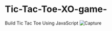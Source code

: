 # Tic-Tac-Toe-XO-game-
 Build Tic Tac Toe Using JavaScript
![Capture](https://user-images.githubusercontent.com/87621774/211617445-4a35aade-539e-4690-9adf-f234b51f492d.JPG)
